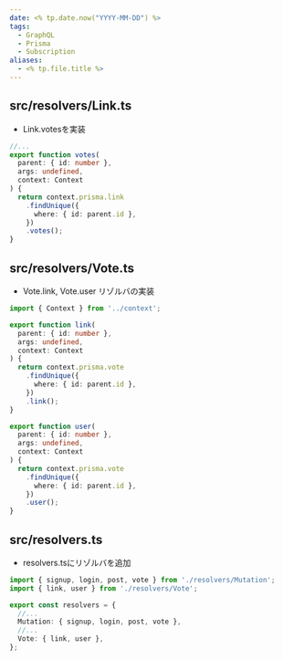 ```yaml
---
date: <% tp.date.now("YYYY-MM-DD") %>
tags:
  - GraphQL
  - Prisma
  - Subscription
aliases:
  - <% tp.file.title %>
---
```

## src/resolvers/Link.ts

- Link.votesを実装

```ts
//...
export function votes(
  parent: { id: number },
  args: undefined,
  context: Context
) {
  return context.prisma.link
    .findUnique({
      where: { id: parent.id },
    })
    .votes();
}
```

## src/resolvers/Vote.ts

- Vote.link, Vote.user リゾルバの実装

```ts
import { Context } from '../context';

export function link(
  parent: { id: number },
  args: undefined,
  context: Context
) {
  return context.prisma.vote
    .findUnique({
      where: { id: parent.id },
    })
    .link();
}

export function user(
  parent: { id: number },
  args: undefined,
  context: Context
) {
  return context.prisma.vote
    .findUnique({
      where: { id: parent.id },
    })
    .user();
}
```

## src/resolvers.ts 

- resolvers.tsにリゾルバを追加

```ts
import { signup, login, post, vote } from './resolvers/Mutation';
import { link, user } from './resolvers/Vote';

export const resolvers = {
  //...
  Mutation: { signup, login, post, vote },
  //...
  Vote: { link, user },
};
```